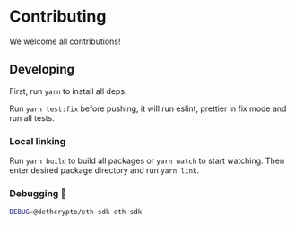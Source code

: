 # Contributing

We welcome all contributions!

## Developing

First, run `yarn` to install all deps.

Run `yarn test:fix` before pushing, it will run eslint, prettier in fix mode and run all tests.

### Local linking

Run `yarn build` to build all packages or `yarn watch` to start watching. Then enter desired package directory and run
`yarn link`.

### Debugging 🐞

```sh
DEBUG=@dethcrypto/eth-sdk eth-sdk
```
